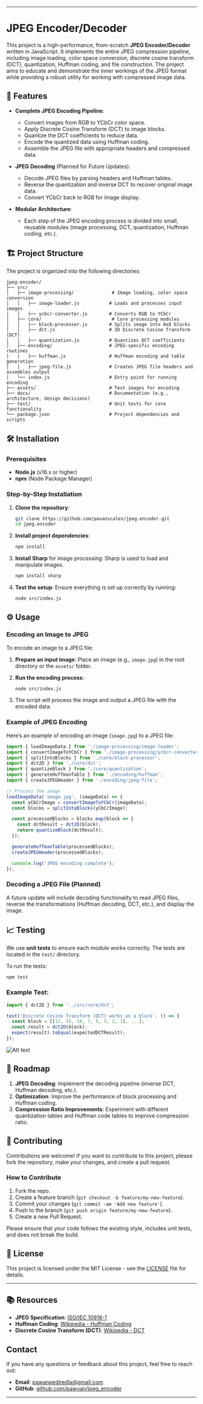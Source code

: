 
---

# JPEG Encoder/Decoder

This project is a high-performance, from-scratch **JPEG Encoder/Decoder** written in JavaScript. It implements the entire JPEG compression pipeline, including image loading, color space conversion, discrete cosine transform (DCT), quantization, Huffman coding, and file construction. The project aims to educate and demonstrate the inner workings of the JPEG format while providing a robust utility for working with compressed image data.

## 🚀 Features

- **Complete JPEG Encoding Pipeline**:
  - Convert images from RGB to YCbCr color space.
  - Apply Discrete Cosine Transform (DCT) to image blocks.
  - Quantize the DCT coefficients to reduce data.
  - Encode the quantized data using Huffman coding.
  - Assemble the JPEG file with appropriate headers and compressed data.

- **JPEG Decoding** (Planned for Future Updates):
  - Decode JPEG files by parsing headers and Huffman tables.
  - Reverse the quantization and inverse DCT to recover original image data.
  - Convert YCbCr back to RGB for image display.

- **Modular Architecture**:
  - Each step of the JPEG encoding process is divided into small, reusable modules (image processing, DCT, quantization, Huffman coding, etc.).

## 🏗️ Project Structure

The project is organized into the following directories:

```
jpeg-encoder/
├── src/
│   ├── image-processing/              # Image loading, color space conversion
│   │   ├── image-loader.js           # Loads and processes input images
│   │   ├── ycbcr-converter.js        # Converts RGB to YCbCr
│   ├── core/                          # Core processing modules
│   │   ├── block-processor.js        # Splits image into 8x8 blocks
│   │   ├── dct.js                    # 2D Discrete Cosine Transform (DCT)
│   │   ├── quantization.js           # Quantizes DCT coefficients
│   ├── encoding/                     # JPEG-specific encoding routines
│   │   ├── huffman.js                # Huffman encoding and table generation
│   │   ├── jpeg-file.js              # Creates JPEG file headers and assembles output
│   └── index.js                      # Entry point for running encoding
├── assets/                           # Test images for encoding
├── docs/                             # Documentation (e.g., architecture, design decisions)
├── test/                             # Unit tests for core functionality
└── package.json                      # Project dependencies and scripts
```

## 🛠️ Installation

### Prerequisites

- **Node.js** (v16.x or higher)
- **npm** (Node Package Manager)

### Step-by-Step Installation

1. **Clone the repository**:
   ```bash
   git clone https://github.com/pavanscales/jpeg.encoder.git
   cd jpeg.encoder
   ```

2. **Install project dependencies**:
   ```bash
   npm install
   ```

3. **Install Sharp** for image processing:
   Sharp is used to load and manipulate images.
   ```bash
   npm install sharp
   ```

4. **Test the setup**:
   Ensure everything is set up correctly by running:
   ```bash
   node src/index.js
   ```

## ⚙️ Usage

### Encoding an Image to JPEG

To encode an image to a JPEG file:

1. **Prepare an input image**:
   Place an image (e.g., `image.jpg`) in the root directory or the `assets/` folder.

2. **Run the encoding process**:
   ```bash
   node src/index.js
   ```

3. The script will process the image and output a JPEG file with the encoded data.

### Example of JPEG Encoding

Here’s an example of encoding an image (`image.jpg`) to a JPEG file:

```js
import { loadImageData } from './image-processing/image-loader';
import { convertImageToYCbCr } from './image-processing/ycbcr-converter';
import { splitIntoBlocks } from './core/block-processor';
import { dct2D } from './core/dct';
import { quantizeBlock } from './core/quantization';
import { generateHuffmanTable } from './encoding/huffman';
import { createJPEGHeader } from './encoding/jpeg-file';

// Process the image
loadImageData('image.jpg', (imageData) => {
  const yCbCrImage = convertImageToYCbCr(imageData);
  const blocks = splitIntoBlocks(yCbCrImage);

  const processedBlocks = blocks.map(block => {
    const dctResult = dct2D(block);
    return quantizeBlock(dctResult);
  });

  generateHuffmanTable(processedBlocks);
  createJPEGHeader(processedBlocks);

  console.log('JPEG encoding complete');
});
```

### Decoding a JPEG File (Planned)

A future update will include decoding functionality to read JPEG files, reverse the transformations (Huffman decoding, DCT, etc.), and display the image.

## 📈 Testing

We use **unit tests** to ensure each module works correctly. The tests are located in the `test/` directory.

To run the tests:

```bash
npm test
```

### Example Test:

```js
import { dct2D } from '../src/core/dct';

test('Discrete Cosine Transform (DCT) works on a block', () => {
  const block = [[12, 15, 10, 7, 5, 3, 2, 1], ...];
  const result = dct2D(block);
  expect(result).toEqual(expectedDCTResult);
});
```
![Alt text](./assests/output.png)

## 🎯 Roadmap

1. **JPEG Decoding**: Implement the decoding pipeline (inverse DCT, Huffman decoding, etc.).
2. **Optimization**: Improve the performance of block processing and Huffman coding.
3. **Compression Ratio Improvements**: Experiment with different quantization tables and Huffman code tables to improve compression ratio.

## 🤝 Contributing

Contributions are welcome! If you want to contribute to this project, please fork the repository, make your changes, and create a pull request.

### How to Contribute

1. Fork the repo.
2. Create a feature branch (`git checkout -b feature/my-new-feature`).
3. Commit your changes (`git commit -am 'Add new feature'`).
4. Push to the branch (`git push origin feature/my-new-feature`).
5. Create a new Pull Request.



Please ensure that your code follows the existing style, includes unit tests, and does not break the build.


## 📜 License

This project is licensed under the MIT License - see the [LICENSE](LICENSE) file for details.

---

## 📚 Resources

- **JPEG Specification**: [ISO/IEC 10918-1](https://www.iso.org/standard/19368.html)
- **Huffman Coding**: [Wikipedia - Huffman Coding](https://en.wikipedia.org/wiki/Huffman_coding)
- **Discrete Cosine Transform (DCT)**: [Wikipedia - DCT](https://en.wikipedia.org/wiki/Discrete_cosine_transform)

## **Contact**

If you have any questions or feedback about this project, feel free to reach out:

- **Email**: pawanpediredla@gmail.com
- **GitHub**: [github.com/pawvan/jpeg_encoder](https://github.com/pavanscales/jpeg.encoder.git)

---

